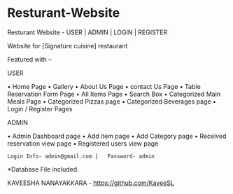 # Resturant-Website
Resturant Website - USER | ADMIN | LOGIN | REGISTER

Website for [Signature cuisine] restaurant 

Featured with – 

USER

•	Home Page
•	Gallery
•	About Us Page
•	contact Us Page
•	Table Reservation Form Page
•	All Items Page
•	Search Box
•	Categorized Main Meals Page
•	Categorized Pizzas page
•	Categorized Beverages page
•	Login / Register Pages

ADMIN

•	Admin Dashboard page
•	Add item page
•	Add Category page
•	Received reservation view page
•	Registered users view page

	Login Info- admin@gmail.com |   Password- admin

*Database File included.

KAVEESHA NANAYAKKARA - https://github.com/KaveeSL

